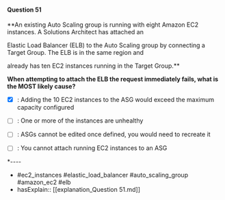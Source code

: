 #### Question  51

**An existing Auto Scaling group is running with eight Amazon EC2 instances. A Solutions Architect has attached an

Elastic Load Balancer (ELB) to the Auto Scaling group by connecting a Target Group. The ELB is in the same region and

already has ten EC2 instances running in the Target Group.**

**When attempting to attach the ELB the request immediately fails, what is the MOST likely cause?**

- [x] :  Adding the 10 EC2 instances to the ASG would exceed the maximum capacity configured

- [ ] :  One or more of the instances are unhealthy

- [ ] :  ASGs cannot be edited once defined, you would need to recreate it

- [ ] :  You cannot attach running EC2 instances to an ASG

*----

- #ec2_instances #elastic_load_balancer #auto_scaling_group #amazon_ec2 #elb
- hasExplain:: [[explanation_Question  51.md]]

